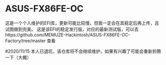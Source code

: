 # ASUS-FX86FE-OC
这是一个个人维护的EFI库，更新可能比较慢，但我一定会在其稳定后再上传，且试图做到完美。
这是该EFI的稳定发行版，对应的最新测试版，可以去https://github.com/MEMUZE-Hackintosh/ASUS-FX86FE-OC-Factory/tree/master 查看

#2020/11/15
本人已退坑，该仓库将不会继续维护，如果有兴趣了可能会重新折腾一下（大概）
